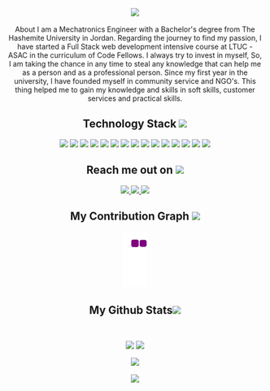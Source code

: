 
<p align="center">
 <img src="https://www.aalpha.net/wp-content/uploads/2020/12/full-stack-development.gif" />

</p align="center">

<p align="center">
 
  <!--<img src="https://badges.pufler.dev/visits/ritik307/ritik307"/> 
 <img src="https://badges.pufler.dev/years/ritik307"/> 
 <img src="https://badges.pufler.dev/repos/ritik307"/>
 <img src="https://badges.pufler.dev/commits/monthly/ritik307" />
-->
</p>

 <p align="center">
  About
I am a Mechatronics Engineer with a Bachelor's degree from The Hashemite University in Jordan. Regarding the journey to find my passion, I have started a Full Stack web development intensive course at LTUC - ASAC in the curriculum of Code Fellows.
 I always try to invest in myself, So, I am taking the chance in any time to steal any knowledge that can help me as a person and as a professional person.
Since my first year in the university, I have founded myself in community service and NGO's. This thing helped me to gain my knowledge and skills in soft skills, customer services and practical skills.
</p>

<h2 align="center">Technology Stack <img src="https://github.com/ritik307/ritik307/blob/main/images/laptop.gif" width="50"></h2>

<p align="center">
<img src="https://img.shields.io/badge/-HTML5-E34F26?style=flat-square&logo=html5&logoColor=white"/>
<img src="https://img.shields.io/badge/-CSS3-1572B6?style=flat-square&logo=css3&logoColor=white"/>
<img src="https://img.shields.io/badge/-Bootstrap-563D7C?style=flat-square&logo=bootstrap&logoColor=white"/>
<img src="https://img.shields.io/badge/-Heroku-430098?style=flat-square&logo=heroku&logoColor=white"/>
<img src="https://img.shields.io/badge/-Netlify-00C7B7?style=flat-square&logo=netlify&logoColor=white"/>
<img src="https://img.shields.io/badge/-JavaScript-F7DF1E?style=flat-square&logo=javascript&logoColor=white"/>
<img src="https://img.shields.io/badge/-MongoDB-4EA94B?style=flat-square&logo=mongodb&logoColor=white"/>
<img src="https://img.shields.io/badge/Express.js-404D59?style=flat-square&logo=express&logoColor=white"/>
<img src="https://img.shields.io/badge/-React-20232A?style=flat-square&logo=react&logoColor=white"/>
<img src="https://img.shields.io/badge/React_Router-CA4245?style=flat-square&logo=react-router&logoColor=white"/>
<img src="https://img.shields.io/badge/-Nodejs-43853D?style=flat-square&logo=Node.js&logoColor=white"/>
<img src="https://img.shields.io/badge/-MySQL-00000F?style=flat-square&logo=mysql&logoColor=white"/>
<img src="https://img.shields.io/badge/Markdown-black?style=flat-square&logo=markdown&logoColor=white"/>
<img src="https://img.shields.io/badge/-Git-100000?style=flat-square&logo=git&logoColor=white"/>
<img src="https://img.shields.io/badge/-GitHub-100000?style=flat-square&logo=github&logoColor=white"/>
</p>

<h2 align="center">Reach me out on <img src="https://media0.giphy.com/media/jqNPzdTTxQfOgOqpO4/source.gif" width="50"></h2>

<p align="center">
<a href="mailto: zaidealshibi@gmail.com">
 <img src="https://img.shields.io/badge/-zaidalshibi-c14438?style=flat-square&logo=Gmail&logoColor=white&link=mailto:ritikpr307@gmail.com"/>
</a>
<a href="https://www.linkedin.com/in/zaidalshibi/">
 <img src="https://img.shields.io/badge/-Zaid Alshibi-blue?style=flat-square&logo=Linkedin&logoColor=white&link=https://www.linkedin.com/in/ritik-rawal-698a18142/"/>
</a>
 <a href="https://www.facebook.com/salah.hamawi.7">
 <img src="https://img.shields.io/badge/-SalahAlHamawi-blue?style=flat-square&logo=facebook&logoColor=white&link=https://twitter.com/ritikhere307"/>
</a>
</p>


<h2 align="center">
  My Contribution Graph <img src="https://media.giphy.com/media/xUA7aZeLE2e0P7Znz2/giphy.gif" width="50">
</h2>
<p align="center">
 <img src ="https://github.com/zaidalshibi/zaidalshibi/blob/output/github-contribution-grid-snake.gif">
</p>


<h2 align="center">
  My Github Stats<img src="https://media.giphy.com/media/VgCDAzcKvsR6OM0uWg/giphy.gif" width="50">
</h2>
 
<br>

<p align = "center">
  <img  src = "https://github-readme-stats.vercel.app/api?username=zaidalshibi&show_icons=true&theme=radical&line_height=27">
  <img src = "https://github-readme-stats.vercel.app/api/top-langs/?username=zaidalshibi&hide=html,css,java,shaderlab,kotlin,hlsl&theme=radical">
</p>

<p align = "center">
 <img  src="https://github-readme-streak-stats.herokuapp.com/?user=zaidalshibi&show_icons=true&locale=en&layout=compact&theme=radical&line_height=0" />
</p> 

<p align = "center">
 <img src="https://activity-graph.herokuapp.com/graph?username=zaidalshibi&theme=redical">
</p>
